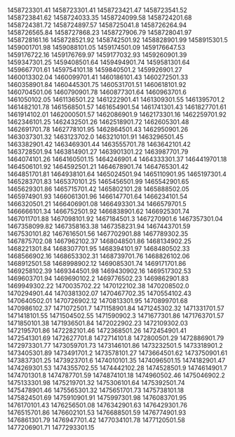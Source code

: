1458723301.41
1458723301.41
1458723421.47
1458723541.52
1458723841.62
1458724033.35
1458724099.58
1458724201.68
1458724381.72
1458724897.57
1458725041.8
1458726264.94
1458726565.84
1458727868.23
1458727906.79
1458728041.97
1458728161.16
1458728521.92
1458742501.92
1458828901.99
1458915301.5
1459001701.98
1459088101.05
1459174501.09
1459176647.53
1459176722.16
1459176769.97
1459177032.93
1459260901.39
1459347301.25
1459408501.64
1459494901.74
1459581301.64
1459667701.61
1459754101.18
1459840501.2
1459926901.27
1460013302.04
1460099701.41
1460186101.43
1460272501.33
1460358901.84
1460445301.75
1460531701.51
1460618101.92
1460704501.06
1460790901.78
1460877301.64
1460963701.6
1461050102.05
1461136501.22
1461222901.41
1461309301.55
1461395701.2
1461482101.78
1461568501.57
1461654901.54
1461741301.43
1461827701.61
1461914102.01
1462000501.57
1462086901.9
1462173301.16
1462259701.92
1462346101.25
1462432501.26
1462518901.72
1462605301.48
1462691701.78
1462778101.95
1462864501.43
1462950901.26
1463037301.32
1463123702.0
1463210101.91
1463296501.45
1463382901.42
1463469301.44
1463555701.78
1463642101.42
1463728501.94
1463814901.27
1463901301.22
1463987701.79
1464074101.26
1464160501.15
1464246901.4
1464333301.37
1464419701.18
1464506101.92
1464592501.21
1464678901.74
1464765301.42
1464851701.81
1464938101.64
1465024501.94
1465110901.95
1465197301.4
1465283701.83
1465370101.25
1465456501.99
1465542901.65
1465629301.86
1465715701.42
1465802101.28
1465888502.05
1465974901.93
1466061301.96
1466147701.64
1466234101.54
1466320501.21
1466406901.08
1466493301.34
1466579701.5
1466666101.34
1466752501.92
1466838901.62
1466925301.74
1467011701.88
1467098101.92
1467184501.3
1467270901.6
1467357301.04
1467358099.82
1467358163.38
1467358231.94
1467443701.59
1467530101.82
1467616501.56
1467702901.88
1467789302.35
1467875702.08
1467962102.37
1468048501.86
1468134902.25
1468221301.84
1468307701.95
1468394101.97
1468480502.33
1468566902.16
1468653302.31
1468739701.76
1468826102.06
1468912501.58
1468998902.12
1469085301.74
1469171701.86
1469258102.39
1469344501.98
1469430902.16
1469517302.53
1469603701.94
1469690102.2
1469776502.23
1469862901.83
1469949302.22
1470035702.22
1470122102.38
1470208502.0
1470294901.44
1470381302.07
1470467702.35
1470554102.43
1470640502.01
1470726902.12
1470813301.95
1470899701.68
1470986102.37
1471072501.7
1471158901.84
1471245302.32
1471331701.57
1471418101.55
1471504502.55
1471590902.3
1471677301.86
1471763701.57
1471850101.38
1471936501.84
1472022902.23
1472109302.03
1472195701.86
1472282101.46
1472368501.26
1472454901.41
1472541301.69
1472627701.8
1472714101.8
1472800501.29
1472886901.79
1472973301.77
1473059701.73
1473146101.86
1473232501.5
1473318901.2
1473405301.89
1473491701.2
1473578101.27
1473664501.62
1473750901.61
1473837301.25
1473923701.6
1474010101.35
1474096501.15
1474182901.47
1474269301.53
1474355702.55
1474442102.28
1474528501.9
1474614901.7
1474701301.8
1474787701.59
1474874101.18
1474960502.46
1475046902.2
1475133301.98
1475219701.32
1475306101.64
1475392501.74
1475478901.46
1475565301.32
1475651701.73
1475738101.18
1475824501.69
1475910901.91
1475997301.98
1476083701.95
1476170101.43
1476256501.08
1476342901.63
1476429301.76
1476515701.86
1476602101.53
1476688501.59
1476774901.93
1476861301.79
1476947701.42
1477034101.78
1477120501.58
1477206901.71
1477293301.15
